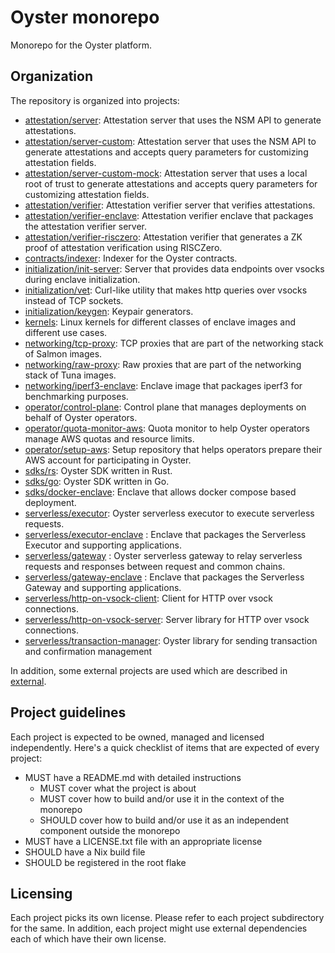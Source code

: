 # Oyster monorepo

Monorepo for the Oyster platform.

## Organization

The repository is organized into projects:

- [attestation/server](./attestation/server/): Attestation server that uses the NSM API to generate attestations.
- [attestation/server-custom](./attestation/server-custom/): Attestation server that uses the NSM API to generate attestations and accepts query parameters for customizing attestation fields.
- [attestation/server-custom-mock](./attestation/server-custom-mock/): Attestation server that uses a local root of trust to generate attestations and accepts query parameters for customizing attestation fields.
- [attestation/verifier](./attestation/verifier/): Attestation verifier server that verifies attestations.
- [attestation/verifier-enclave](./attestation/verifier-enclave/): Attestation verifier enclave that packages the attestation verifier server.
- [attestation/verifier-risczero](./attestation/verifier-risczero/): Attestation verifier that generates a ZK proof of attestation verification using RISCZero.
- [contracts/indexer](./contracts/indexer/): Indexer for the Oyster contracts.
- [initialization/init-server](./initialization/init-server/): Server that provides data endpoints over vsocks during enclave initialization.
- [initialization/vet](./initialization/vet/): Curl-like utility that makes http queries over vsocks instead of TCP sockets.
- [initialization/keygen](./initialization/keygen/): Keypair generators.
- [kernels](./kernels/): Linux kernels for different classes of enclave images and different use cases.
- [networking/tcp-proxy](./networking/tcp-proxy/): TCP proxies that are part of the networking stack of Salmon images.
- [networking/raw-proxy](./networking/raw-proxy/): Raw proxies that are part of the networking stack of Tuna images.
- [networking/iperf3-enclave](./networking/iperf3-enclave/): Enclave image that packages iperf3 for benchmarking purposes.
- [operator/control-plane](./operator/control-plane/): Control plane that manages deployments on behalf of Oyster operators.
- [operator/quota-monitor-aws](./operator/quota-monitor-aws/): Quota monitor to help Oyster operators manage AWS quotas and resource limits.
- [operator/setup-aws](./operator/setup-aws/): Setup repository that helps operators prepare their AWS account for participating in Oyster.
- [sdks/rs](./sdks/rs/): Oyster SDK written in Rust.
- [sdks/go](./sdks/go/): Oyster SDK written in Go.
- [sdks/docker-enclave](./sdks/docker-enclave/): Enclave that allows docker compose based deployment.
- [serverless/executor](./serverless/executor/): Oyster serverless executor to execute serverless requests.
- [serverless/executor-enclave](./serverless/executor-enclave) : Enclave that packages the Serverless Executor and supporting applications.
- [serverless/gateway](./serverless/gateway/) : Oyster serverless gateway to relay serverless requests and responses between request and common chains.
- [serverless/gateway-enclave](./serverless/gateway/) : Enclave that packages the Serverless Gateway and supporting applications.
- [serverless/http-on-vsock-client](./serverless/http-on-vsock-client/): Client for HTTP over vsock connections.
- [serverless/http-on-vsock-server](./serverless/http-on-vsock-server/): Server library for HTTP over vsock connections.
- [serverless/transaction-manager](./serverless/transaction-manager/): Oyster library for sending transaction and confirmation management


In addition, some external projects are used which are described in [external](./external/).

## Project guidelines

Each project is expected to be owned, managed and licensed independently. Here's a quick checklist of items that are expected of every project:

- MUST have a README.md with detailed instructions
  - MUST cover what the project is about
  - MUST cover how to build and/or use it in the context of the monorepo
  - SHOULD cover how to build and/or use it as an independent component outside the monorepo
- MUST have a LICENSE.txt file with an appropriate license
- SHOULD have a Nix build file
- SHOULD be registered in the root flake

## Licensing

Each project picks its own license. Please refer to each project subdirectory for the same. In addition, each project might use external dependencies each of which have their own license.
